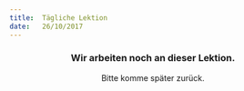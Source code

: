 ```yaml
---
title:  Tägliche Lektion
date:   26/10/2017
---
```


### <center>Wir arbeiten noch an dieser Lektion.</center>
<center>Bitte komme später zurück.</center>